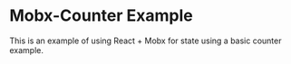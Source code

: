 # Mobx-Counter Example

This is an example of using React + Mobx for state using a basic
counter example.
